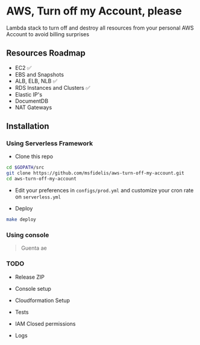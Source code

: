 # AWS, Turn off my Account, please 

Lambda stack to turn off and destroy all resources from your personal AWS Account to avoid billing surprises

## Resources Roadmap

* EC2 :white_check_mark:
* EBS and Snapshots
* ALB, ELB, NLB :white_check_mark: 
* RDS Instances and Clusters :white_check_mark: 
* Elastic IP's
* DocumentDB
* NAT Gateways

## Installation

### Using Serverless Framework 

* Clone this repo 

```bash
cd $GOPATH/src
git clone https://github.com/msfidelis/aws-turn-off-my-account.git
cd aws-turn-off-my-account
```

* Edit your preferences in `configs/prod.yml` and customize your cron rate on `serverless.yml`

* Deploy 

```bash
make deploy 
```

### Using console 

> Guenta ae 


### TODO

* Release ZIP 

* Console setup 

* Cloudformation Setup

* Tests 

* IAM Closed permissions

* Logs
